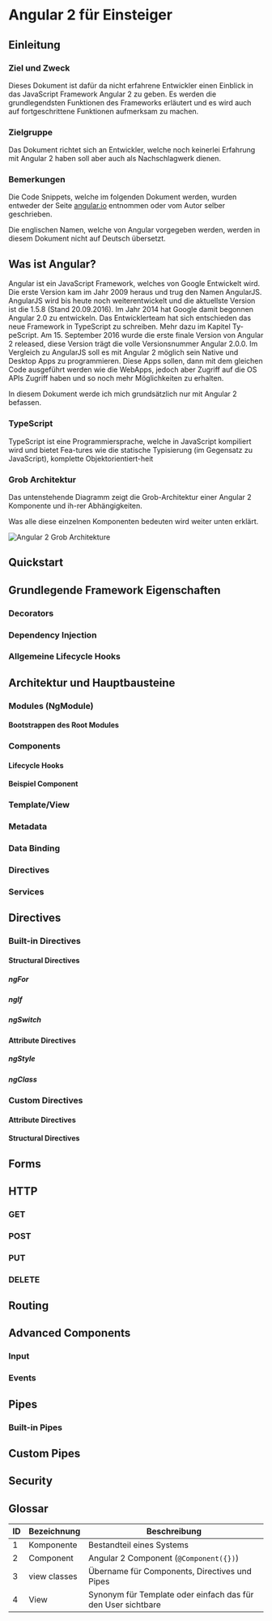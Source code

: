 # Angular 2 für Einsteiger

## Einleitung

### Ziel und Zweck

Dieses Dokument ist dafür da nicht erfahrene Entwickler einen Einblick in das JavaScript Framework Angular 2 zu geben.
Es werden die grundlegendsten Funktionen des Frameworks erläutert und es wird auch auf fortgeschrittene Funktionen aufmerksam zu machen.

### Zielgruppe

Das Dokument richtet sich an Entwickler, welche noch keinerlei Erfahrung mit Angular 2 haben soll aber auch als Nachschlagwerk dienen.

### Bemerkungen

Die Code Snippets, welche im folgenden Dokument werden, wurden entweder der Seite [angular.io](angular.io) entnommen oder vom Autor selber geschrieben.

Die englischen Namen, welche von Angular vorgegeben werden, werden in diesem Dokument nicht auf Deutsch übersetzt.

## Was ist Angular?

Angular ist ein JavaScript Framework, welches von Google Entwickelt wird. Die erste Version kam im Jahr 2009 heraus und trug den Namen AngularJS.
AngularJS wird bis heute noch weiterentwickelt und die aktuellste Version ist die 1.5.8 (Stand 20.09.2016).
Im Jahr 2014 hat Google damit begonnen Angular 2.0 zu entwickeln. Das Entwicklerteam hat sich entschieden das neue Framework in TypeScript zu schreiben. Mehr dazu im Kapitel Ty-peScript.
Am 15. September 2016 wurde die erste finale Version von Angular 2 released, diese Version trägt die volle Versionsnummer Angular 2.0.0.
Im Vergleich zu AngularJS soll es mit Angular 2 möglich sein Native und Desktop Apps zu programmieren. Diese Apps sollen, dann mit dem gleichen Code ausgeführt werden wie die WebApps, jedoch aber Zugriff auf die OS APIs Zugriff haben und so noch mehr Möglichkeiten zu erhalten.

In diesem Dokument werde ich mich grundsätzlich nur mit Angular 2 befassen.

### TypeScript

TypeScript ist eine Programmiersprache, welche in JavaScript kompiliert wird und bietet Fea-tures wie die statische Typisierung (im Gegensatz zu JavaScript), komplette Objektorientiert-heit

### Grob Architektur

Das untenstehende Diagramm zeigt die Grob-Architektur einer Angular 2 Komponente und ih-rer Abhängigkeiten.

Was alle diese einzelnen Komponenten bedeuten wird weiter unten erklärt.

![Angular 2 Grob Architekture](http://imgur.com/1ZFHoBN)

## Quickstart

## Grundlegende Framework Eigenschaften

### Decorators

### Dependency Injection

### Allgemeine Lifecycle Hooks

## Architektur und Hauptbausteine

### Modules (NgModule)

#### Bootstrappen des Root Modules

### Components

#### Lifecycle Hooks

#### Beispiel Component

### Template/View

### Metadata

### Data Binding

### Directives

### Services

## Directives

### Built-in Directives

#### Structural Directives

##### ngFor

##### ngIf

##### ngSwitch

#### Attribute Directives

##### ngStyle

##### ngClass

### Custom Directives

#### Attribute Directives

#### Structural Directives

## Forms

## HTTP

### GET

### POST

### PUT

### DELETE

## Routing

## Advanced Components

### Input

### Events

## Pipes

### Built-in Pipes

## Custom Pipes

## Security

## Glossar

| ID   | Bezeichnung  | Beschreibung                             |
| ---- | ------------ | ---------------------------------------- |
| 1    | Komponente   | Bestandteil eines Systems                |
| 2    | Component    | Angular 2 Component (`@Component({})`)   |
| 3    | view classes | Übername für Components, Directives und Pipes |
| 4    | View         | Synonym für Template oder einfach das für den User sichtbare |





